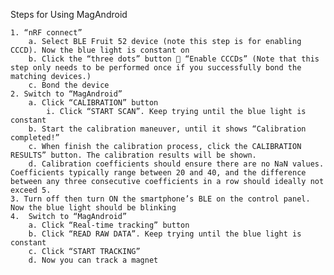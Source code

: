 Steps for Using MagAndroid

    1. “nRF connect”
        a. Select BLE Fruit 52 device (note this step is for enabling CCCD). Now the blue light is constant on
        b. Click the “three dots” button  “Enable CCCDs” (Note that this step only needs to be performed once if you successfully bond the matching devices.) 
        c. Bond the device
    2. Switch to “MagAndroid”
        a. Click “CALIBRATION” button
            i. Click “START SCAN”. Keep trying until the blue light is constant
        b. Start the calibration maneuver, until it shows “Calibration completed!”
        c. When finish the calibration process, click the CALIBRATION RESULTS” button. The calibration results will be shown. 
        d. Calibration coefficients should ensure there are no NaN values. Coefficients typically range between 20 and 40, and the difference between any three consecutive coefficients in a row should ideally not exceed 5.
    3. Turn off then turn ON the smartphone’s BLE on the control panel. Now the blue light should be blinking
    4.  Switch to “MagAndroid”
        a. Click “Real-time tracking” button
        b. Click “READ RAW DATA”. Keep trying until the blue light is constant
        c. Click “START TRACKING”
        d. Now you can track a magnet



